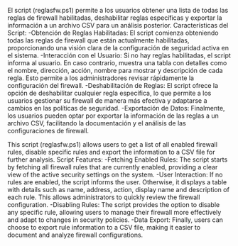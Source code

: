 El script (reglasfw.ps1) permite a los usuarios obtener una lista de todas las reglas de firewall habilitadas, deshabilitar reglas específicas y exportar la información a un archivo CSV para un análisis posterior.
Características del Script:
-Obtención de Reglas Habilitadas: El script comienza obteniendo todas las reglas de firewall que están actualmente habilitadas, proporcionando una visión clara de la configuración de seguridad activa en el sistema.
-Interacción con el Usuario: Si no hay reglas habilitadas, el script informa al usuario. En caso contrario, muestra una tabla con detalles como el nombre, dirección, acción, nombre para mostrar y descripción de cada regla. Esto permite a los administradores revisar rápidamente la configuración del firewall.
-Deshabilitación de Reglas: El script ofrece la opción de deshabilitar cualquier regla específica, lo que permite a los usuarios gestionar su firewall de manera más efectiva y adaptarse a cambios en las políticas de seguridad.
-Exportación de Datos: Finalmente, los usuarios pueden optar por exportar la información de las reglas a un archivo CSV, facilitando la documentación y el análisis de las configuraciones de firewall.

This script (reglasfw.ps1) allows users to get a list of all enabled firewall rules, disable specific rules and export the information to a CSV file for further analysis.
Script Features:
-Fetching Enabled Rules: The script starts by fetching all firewall rules that are currently enabled, providing a clear view of the active security settings on the system.
-User Interaction: If no rules are enabled, the script informs the user. Otherwise, it displays a table with details such as name, address, action, display name and description of each rule. This allows administrators to quickly review the firewall configuration.
-Disabling Rules: The script provides the option to disable any specific rule, allowing users to manage their firewall more effectively and adapt to changes in security policies.
-Data Export: Finally, users can choose to export rule information to a CSV file, making it easier to document and analyze firewall configurations.
